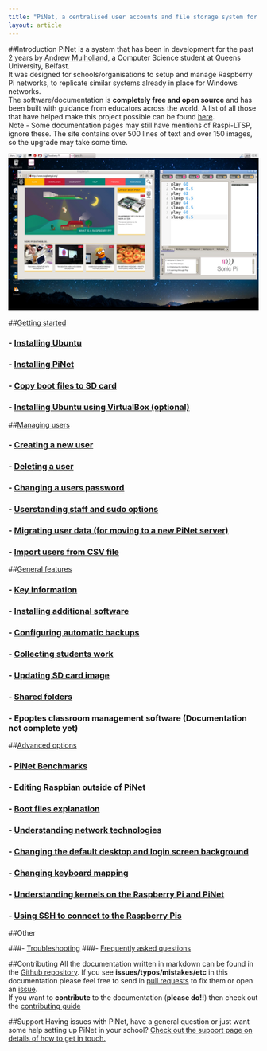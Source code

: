 ```yaml
---
title: "PiNet, a centralised user accounts and file storage system for a Raspberry Pi classroom."
layout: article
---
```


##Introduction
PiNet is a system that has been in development for the past 2 years by [Andrew Mulholland](http://pi.gbaman.info/?page_id=90), a Computer Science student at Queens University, Belfast.   
It was designed for schools/organisations to setup and manage Raspberry Pi networks, to replicate similar systems already in place for Windows networks.   
The software/documentation is **completely free and open source** and has been built with guidance from educators across the world. A list of all those that have helped make this project possible can be found [here](thanks.html).   
Note - Some documentation pages may still have mentions of Raspi-LTSP, ignore these. The site contains over 500 lines of text and over 150 images, so the upgrade may take some time.

![](/assets/images/desktop-sonic-pi.jpeg)   

##[Getting started](installation/getting_started.html)
###  - [Installing Ubuntu](installation/installing-ubuntu.html)  
###  - [Installing PiNet](installation/installing-PiNet.html)
###  - [Copy boot files to SD card](installation/sd-card-copy.html)
###  - [Installing Ubuntu using VirtualBox (optional)](installation/virtualbox.html)

##[Managing users](manage-users/manage-users.html)
###  - [Creating a new user](manage-users/creating-users.html)
###  - [Deleting a user](manage-users/deleting-users.html)  
###  - [Changing a users password](manage-users/change-password.html)  
###  - [Userstanding staff and sudo options](manage-users/staff-sudo.html)  
###  - [Migrating user data (for moving to a new PiNet server)](manage-users/migration.html)   
###  - [Import users from CSV file](manage-users/csv-import.html)   

##[General features](general-features.html)

### - [Key information](key-info.html)
### - [Installing additional software](installation/installing-software.html)  
### - [Configuring automatic backups](backups/backups.html)
### - [Collecting students work](collect-work.html)  
### - [Updating SD card image](sd-card-update.html)
### - [Shared folders](shared-folders/shared-folders.html)
### - Epoptes classroom management software (Documentation not complete yet)

##[Advanced options](advanced/advanced.html)
###  - [PiNet Benchmarks](advanced/benchmarks.html)
###  - [Editing Raspbian outside of PiNet](advanced/editing-outside.html)  
###  - [Boot files explanation](advanced/boot-files.html)  
###  - [Understanding network technologies](advanced/network-technologies.html)
###  - [Changing the default desktop and login screen background](advanced/change-background.html)
###  - [Changing keyboard mapping](advanced/keyboard-layout.html)
###  - [Understanding kernels on the Raspberry Pi and PiNet](advanced/kernels.html)
###  - [Using SSH to connect to the Raspberry Pis](advanced/ssh-information.html)   

##Other

###- [Troubleshooting](troubleshooting/troubleshooting.html)
###- [Frequently asked questions](faq.html)

##Contributing
All the documentation written in markdown can be found in the [Github repository](https://github.com/PiNet/PiNet-Documentation).
If you see **issues/typos/mistakes/etc** in this documentation please feel free to send in [pull requests](https://github.com/PiNet/PiNet-Documentation/pulls) to fix them or open an [issue](https://github.com/PiNet/PiNet-Documentation/issues).  
If you want to **contribute** to the documentation (**please do!!**) then check out the [contributing guide](CONTRIBUTING.html)

##Support
Having issues with PiNet, have a general question or just want some help setting up PiNet in your school?
[Check out the support page on details of how to get in touch.](support.html)
